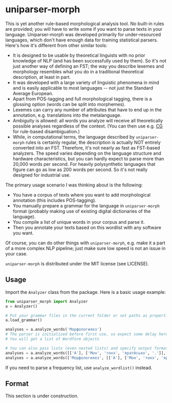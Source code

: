 # uniparser-morph

This is yet another rule-based morphological analysis tool. No built-in rules are provided; you will have to write some if you want to parse texts in your language. Uniparser-morph was developed primarily for under-resourced languages, which don't have enough data for training statistical parsers. Here's how it's different from other similar tools:

* It is designed to be usable by theoretical linguists with no prior knowledge of NLP (and has been successfully used by them). So it's not just another way of defining an FST; the way you describe lexemes and morphology resembles what you do in a traditional theoretical description, at least in part.
* It was developed with a large variety of linguistic phenomena in mind and is easily applicable to most languages -- not just the Standard Average European.
* Apart from POS-tagging and full morphological tagging, there is a glossing option (words can be split into morphemes).
* Lexemes can carry any number of attributes that have to end up in the annotation, e.g. translations into the metalanguage.
* Ambiguity is allowed: all words you analyze will receive all theoretically possible analyses regardless of the context. (You can then use e.g. [CG](https://visl.sdu.dk/constraint_grammar.html) for rule-based disambiguation.)
* While, in computational terms, the language described by ``uniparser-morph`` rules is certainly regular, the description is actually NOT entirely converted into an FST. Therefore, it's not nearly as fast as FST-based analyzers. The speed varies depending on the language structure and hardware characteristics, but you can hardly expect to parse more than 20,000 words per second. For heavily polysynthetic languages that figure can go as low as 200 words per second. So it's not really designed for industrial use.

The primary usage scenario I was thinking about is the following:

* You have a corpus of texts where you want to add morphological annotation (this includes POS-tagging).
* You manually prepare a grammar for the language in ``uniparser-morph`` format (probably making use of existing digital dictionaries of the language).
* You compile a list of unique words in your corpus and parse it.
* Then you annotate your texts based on this wordlist with any software you want.

Of course, you can do other things with ``uniparser-morph``, e.g. make it a part of a more complex NLP pipeline; just make sure low speed is not an issue in your case.

``uniparser-morph`` is distributed under the MIT license (see LICENSE).

## Usage
Import the ``Analyzer`` class from the package. Here is a basic usage example:

```python
from uniparser_morph import Analyzer
a = Analyzer()

# Put your grammar files in the current folder or set paths as properties of the Analyzer class (see below)
a.load_grammar()

analyses = a.analyze_words('Морфологияез')
# The parser is initialized before first use, so expect some delay here (usually several seconds)
# You will get a list of Wordform objects

# You can also pass lists (even nested lists) and specify output format ('xml' or 'json'):
analyses = a.analyze_words([['А'], ['Мон', 'тонэ', 'яратӥсько', '.']], format='xml')
analyses = a.analyze_words(['Морфологияез', [['А'], ['Мон', 'тонэ', 'яратӥсько', '.']]], format='json')
```

If you need to parse a frequency list, use ``analyze_wordlist()`` instead.

## Format
This section is under construction.